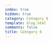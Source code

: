 ```yaml
---
index: true
hidden: true
category: Category 6
template: blog.html
comments: false
title: Category 6
---
```



